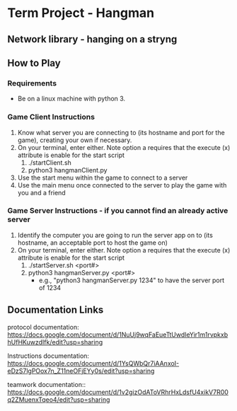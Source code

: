 # Term Project - Hangman

## Network library - hanging on a stryng

## How to Play
### Requirements
- Be on a linux machine with python 3.

### Game Client Instructions
1) Know what server you are connecting to (its hostname and port for the game), creating your own if necessary.
2) On your terminal, enter either. Note option a requires that the execute (x) attribute is enable for the start script
    1) ./startClient.sh
    2) python3 hangmanClient.py 
3) Use the start menu within the game to connect to a server
4) Use the main menu once connected to the server to play the game with you and a friend


### Game Server Instructions - if you cannot find an already active server
1) Identify the computer you are going to run the server app on to (its hostname, an acceptable port to host the game on)
2) On your terminal, enter either. Note option a requires that the execute (x) attribute is enable for the start script
    1) ./startServer.sh <port#>
    2) python3 hangmanServer.py <port#>
        - e.g., "python3 hangmanServer.py 1234" to have the server port of 1234


## Documentation Links
protocol documentation:
https://docs.google.com/document/d/1NuUj9wqFaEueTtUwdIeYir1m1rvpkxbhUfHKuwzdIfk/edit?usp=sharing

Instructions documentation:
https://docs.google.com/document/d/1YsQWbQr7iAAnxoI-eDzS7lgPOox7n_Z11neOFjEYy0s/edit?usp=sharing 

teamwork documentation::
https://docs.google.com/document/d/1v2gizOdAToVRhrHxLdsfU4xikV7R00q2ZMuenxTqeo4/edit?usp=sharing

